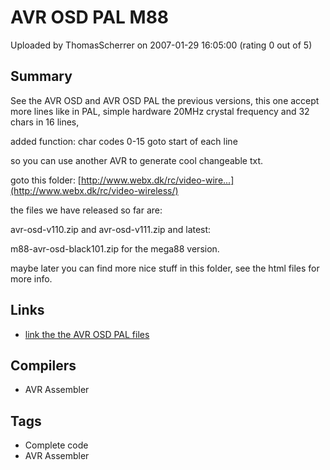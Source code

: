# AVR OSD PAL M88

Uploaded by ThomasScherrer on 2007-01-29 16:05:00 (rating 0 out of 5)

## Summary

See the AVR OSD and AVR OSD PAL the previous versions, this one accept more lines like in PAL, simple hardware 20MHz crystal frequency and 32 chars in 16 lines,  

added function: char codes 0-15 goto start of each line  

so you can use another AVR to generate cool changeable txt.  

goto this folder: [http://www.webx.dk/rc/video-wire...](http://www.webx.dk/rc/video-wireless/)  

the files we have released so far are:  

avr-osd-v110.zip and avr-osd-v111.zip and latest:  

m88-avr-osd-black101.zip for the mega88 version.  

maybe later you can find more nice stuff in this folder, see the html files for more info.

## Links

- [link the the AVR OSD PAL files](http://www.webx.dk/rc/video-wireless/)

## Compilers

- AVR Assembler

## Tags

- Complete code
- AVR Assembler
